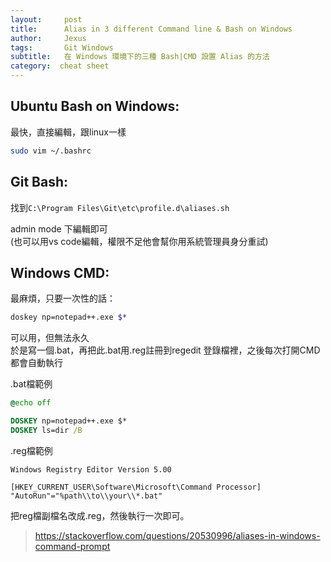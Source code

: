 ```yaml
---
layout:     post
title:      Alias in 3 different Command line & Bash on Windows
author:     Jexus
tags: 		Git Windows 
subtitle:   在 Windows 環境下的三種 Bash|CMD 設置 Alias 的方法
category:  cheat sheet
---
```



## Ubuntu Bash on Windows:
最快，直接編輯，跟linux一樣
```bash
sudo vim ~/.bashrc
```

## Git Bash:
找到`C:\Program Files\Git\etc\profile.d\aliases.sh`  

admin mode 下編輯即可  
(也可以用vs code編輯，權限不足他會幫你用系統管理員身分重試)  
## Windows CMD:
最麻煩，只要一次性的話：  

```bash
doskey np=notepad++.exe $*
```
可以用，但無法永久  
於是寫一個.bat，再把此.bat用.reg註冊到regedit
登錄檔裡，之後每次打開CMD都會自動執行  

.bat檔範例
```bat
@echo off

DOSKEY np=notepad++.exe $*
DOSKEY ls=dir /B
```
.reg檔範例
```reg
Windows Registry Editor Version 5.00

[HKEY_CURRENT_USER\Software\Microsoft\Command Processor]
"AutoRun"="%path\\to\\your\\*.bat"
```
把reg檔副檔名改成.reg，然後執行一次即可。

>https://stackoverflow.com/questions/20530996/aliases-in-windows-command-prompt